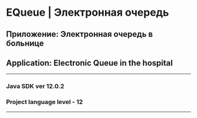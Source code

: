 EQueue | Электронная очередь
=====================
## Приложение: Электронная очередь в больнице

## Application: Electronic Queue in the hospital

---

### Java SDK ver 12.0.2
### Project language level - 12

---
